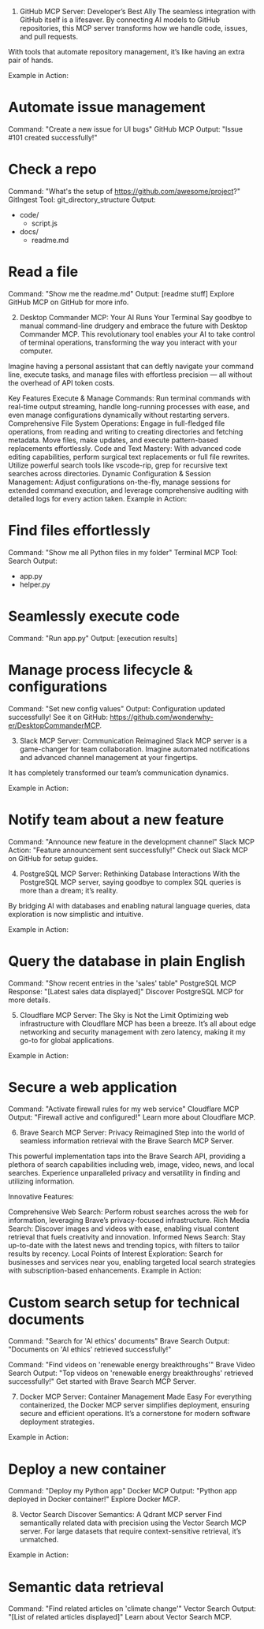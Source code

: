 1. GitHub MCP Server: Developer’s Best Ally
The seamless integration with GitHub itself is a lifesaver. By connecting AI models to GitHub repositories, this MCP server transforms how we handle code, issues, and pull requests.

With tools that automate repository management, it’s like having an extra pair of hands.

Example in Action:

# Automate issue management
Command: "Create a new issue for UI bugs"
GitHub MCP Output: "Issue #101 created successfully!"

# Check a repo
Command: "What's the setup of https://github.com/awesome/project?"
GitIngest Tool: git_directory_structure
Output:
- code/
  - script.js
- docs/
  - readme.md

# Read a file
Command: "Show me the readme.md"
Output: [readme stuff]
Explore GitHub MCP on GitHub for more info.

2. Desktop Commander MCP: Your AI Runs Your Terminal
Say goodbye to manual command-line drudgery and embrace the future with Desktop Commander MCP. This revolutionary tool enables your AI to take control of terminal operations, transforming the way you interact with your computer.

Imagine having a personal assistant that can deftly navigate your command line, execute tasks, and manage files with effortless precision — all without the overhead of API token costs.

Key Features
Execute & Manage Commands: Run terminal commands with real-time output streaming, handle long-running processes with ease, and even manage configurations dynamically without restarting servers.
Comprehensive File System Operations: Engage in full-fledged file operations, from reading and writing to creating directories and fetching metadata. Move files, make updates, and execute pattern-based replacements effortlessly.
Code and Text Mastery: With advanced code editing capabilities, perform surgical text replacements or full file rewrites. Utilize powerful search tools like vscode-rip, grep for recursive text searches across directories.
Dynamic Configuration & Session Management: Adjust configurations on-the-fly, manage sessions for extended command execution, and leverage comprehensive auditing with detailed logs for every action taken.
Example in Action:

# Find files effortlessly
Command: "Show me all Python files in my folder"
Terminal MCP Tool: Search
Output: 
- app.py 
- helper.py

# Seamlessly execute code
Command: "Run app.py"
Output: [execution results]

# Manage process lifecycle & configurations
Command: "Set new config values"
Output: Configuration updated successfully!
See it on GitHub: https://github.com/wonderwhy-er/DesktopCommanderMCP.

3. Slack MCP Server: Communication Reimagined
Slack MCP server is a game-changer for team collaboration. Imagine automated notifications and advanced channel management at your fingertips.

It has completely transformed our team’s communication dynamics.

Example in Action:

# Notify team about a new feature
Command: "Announce new feature in the development channel"
Slack MCP Action: "Feature announcement sent successfully!"
Check out Slack MCP on GitHub for setup guides.

4. PostgreSQL MCP Server: Rethinking Database Interactions
With the PostgreSQL MCP server, saying goodbye to complex SQL queries is more than a dream; it’s reality.

By bridging AI with databases and enabling natural language queries, data exploration is now simplistic and intuitive.

Example in Action:

# Query the database in plain English
Command: "Show recent entries in the 'sales' table"
PostgreSQL MCP Response: "[Latest sales data displayed]"
Discover PostgreSQL MCP for more details.

5. Cloudflare MCP Server: The Sky is Not the Limit
Optimizing web infrastructure with Cloudflare MCP has been a breeze. It’s all about edge networking and security management with zero latency, making it my go-to for global applications.

Example in Action:

# Secure a web application
Command: "Activate firewall rules for my web service"
Cloudflare MCP Output: "Firewall active and configured!"
Learn more about Cloudflare MCP.

6. Brave Search MCP Server: Privacy Reimagined
Step into the world of seamless information retrieval with the Brave Search MCP Server.

This powerful implementation taps into the Brave Search API, providing a plethora of search capabilities including web, image, video, news, and local searches. Experience unparalleled privacy and versatility in finding and utilizing information.

Innovative Features:

Comprehensive Web Search: Perform robust searches across the web for information, leveraging Brave’s privacy-focused infrastructure.
Rich Media Search: Discover images and videos with ease, enabling visual content retrieval that fuels creativity and innovation.
Informed News Search: Stay up-to-date with the latest news and trending topics, with filters to tailor results by recency.
Local Points of Interest Exploration: Search for businesses and services near you, enabling targeted local search strategies with subscription-based enhancements.
Example in Action:

# Custom search setup for technical documents
Command: "Search for 'AI ethics' documents"
Brave Search Output: "Documents on 'AI ethics' retrieved successfully!"

Command: "Find videos on 'renewable energy breakthroughs'"
Brave Video Search Output: "Top videos on 'renewable energy breakthroughs' retrieved successfully!"
Get started with Brave Search MCP Server.

7. Docker MCP Server: Container Management Made Easy
For everything containerized, the Docker MCP server simplifies deployment, ensuring secure and efficient operations. It’s a cornerstone for modern software deployment strategies.

Example in Action:

# Deploy a new container
Command: "Deploy my Python app"
Docker MCP Output: "Python app deployed in Docker container!"
Explore Docker MCP.

8. Vector Search Discover Semantics: A Qdrant MCP server
Find semantically related data with precision using the Vector Search MCP server. For large datasets that require context-sensitive retrieval, it’s unmatched.

Example in Action:

# Semantic data retrieval
Command: "Find related articles on 'climate change'"
Vector Search Output: "[List of related articles displayed]"
Learn about Vector Search MCP.

